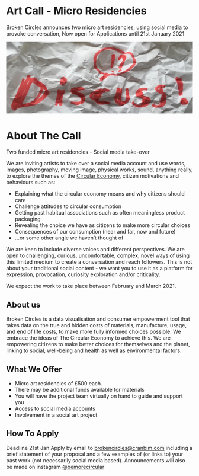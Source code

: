 # Art Call - Micro Residencies

Broken Circles announces two micro art residencies, using social media to provoke conversation, Now open for Applications until 21st January 2021

![the word Discuss on crumpled paper](/images/discuss.png)

# About The Call

Two funded micro art residencies - Social media take-over  

We are inviting artists to take over a social media account and use words, images, photography, moving image, physical works, sound, anything really, to explore the themes of the [Circular Economy](https://www.ellenmacarthurfoundation.org/explore/the-circular-economy-in-detail), citizen motivations and behaviours such as:
 - Explaining what the circular economy means and why citizens should care
 - Challenge attitudes to circular consumption
 - Getting past habitual associations such as often meaningless product packaging
 - Revealing the choice we have as citizens to make more circular choices
 - Consequences of our consumption (near and far, now and future)
 - ...or some other angle we haven’t thought of

We are keen to include diverse voices and different perspectives. We are open to challenging, curious, uncomfortable, complex, novel ways of using this limited medium to create a conversation and reach followers. This is not about your traditional social content - we want you to use it as a platform for expression, provocation, curiosity exploration and/or criticality.

We expect the work to take place between February and March 2021.

## About us
Broken Circles is a data visualisation and consumer empowerment tool that takes data on the true and hidden costs of materials, manufacture, usage, and end of life costs, to make more fully informed choices possible. We embrace the ideas of The Circular Economy to achieve this. We are empowering citizens to make better choices for themselves and the planet, linking to social, well-being and health as well as environmental factors.
 
## What We Offer
 - Micro art residencies of £500 each.
 - There may be additional funds available for materials
 - You will have the project team virtually on hand to guide and support you 
 - Access to social media accounts
 - Involvement in a social art project
 
## How To Apply
Deadline 21st Jan
Apply by email to brokencircles@cranbim.com including a brief statement of your proposal and a few examples of (or links to) your past work (not necessarily social media based). Announcements will also be made on instagram [@bemorecircular](https://www.instagram.com/bemorecircular/)
